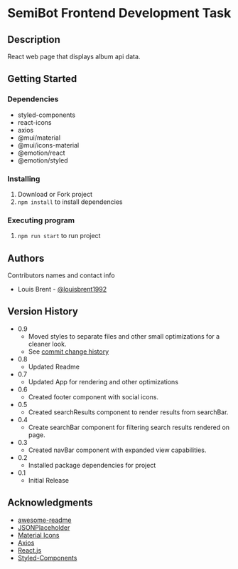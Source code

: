 # SemiBot Frontend Development Task

## Description

React web page that displays album api data.

## Getting Started

### Dependencies

- styled-components
- react-icons
- axios
- @mui/material
- @mui/icons-material
- @emotion/react
- @emotion/styled

### Installing

1. Download or Fork project
2. `npm install` to install dependencies

### Executing program

1. `npm run start` to run project

## Authors

Contributors names and contact info

- Louis Brent - [@louisbrent1992](https://www.linkedin.com/in/louis-brent/)

## Version History

- 0.9
  - Moved styles to separate files and other small optimizations for a cleaner look.
  - See [commit change history](https://github.com/louisbrent1992/semibot-react-frontend-task/commits/main)
- 0.8
  - Updated Readme
- 0.7
  - Updated App for rendering and other optimizations
- 0.6
  - Created footer component with social icons.
- 0.5
  - Created searchResults component to render results from searchBar.
- 0.4
  - Create searchBar component for filtering search results rendered on page.
- 0.3
  - Created navBar component with expanded view capabilities.
- 0.2
  - Installed package dependencies for project
- 0.1
  - Initial Release

## Acknowledgments

- [awesome-readme](https://github.com/matiassingers/awesome-readme)
- [JSONPlaceholder](https://jsonplaceholder.typicode.com/)
- [Material Icons](https://mui.com/material-ui/material-icons/)
- [Axios](https://axios-http.com/docs/intro)
- [React.js](https://reactjs.org/)
- [Styled-Components](https://styled-components.com/docs/basics)
